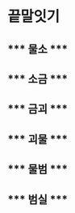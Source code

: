# 끝말잇기
*** 물소 ***
---

*** 소금 ***
---

*** 금괴 ***
---

*** 괴물 ***
---

*** 물범 ***
---

*** 범실 ***
---